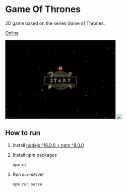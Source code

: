 # Game Of Thrones

2D game based on the series Game of Thrones.

<a href="https://komlevdm.github.io" target="_blank">Online</a>

<p>
  <img src="./preview/start.png" height="250px" />
  <img src="./preview/menu.png" height="250px" />
</p>

## How to run

1. Install [nodejs ^16.0.0 + npm ^8.0.0](https://nodejs.org)

2. Install npm packages

   ```sh
   npm ci
   ```

3. Run `dev`-server

   ```sh
   npm run serve
   ```

